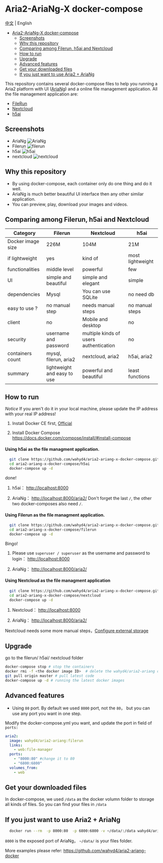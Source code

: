 # Aria2-AriaNg-X docker-compose

[中文](https://github.com/wahyd4/aria2-ariang-x-docker-compose/blob/master/README.md) | English

<!-- TOC -->

- [Aria2-AriaNg-X docker-compose](#aria2-ariang-x-docker-compose)
  - [Screenshots](#screenshots)
  - [Why this repository](#why-this-repository)
  - [Comparing among Filerun, h5ai and Nextcloud](#comparing-among-filerun-h5ai-and-nextcloud)
  - [How to run](#how-to-run)
  - [Upgrade](#upgrade)
  - [Advanced features](#advanced-features)
  - [Get your downloaded files](#get-your-downloaded-files)
  - [If you just want to use Aria2 + AriaNg](#if-you-just-want-to-use-aria2--ariang)

<!-- /TOC -->

This repository contains several docker-compose files to help you running a Aria2 platform with UI ([AriaNg](https://github.com/mayswind/AriaNg)) and a online file management application. All the file management application are:
  * [FileRun](https://www.filerun.com/)
  * [Nextcloud](https://nextcloud.com/)
  * [h5ai](https://larsjung.de/h5ai/)

## Screenshots
 * AriaNg ![AriaNg](https://raw.githubusercontent.com/wahyd4/aria2-ariang-x-docker-compose/master/images/ariang.png)
 * Filerun ![filerun](https://raw.githubusercontent.com/wahyd4/aria2-ariang-x-docker-compose/master/images/filerun.png)
 * h5ai ![h5ai](https://raw.githubusercontent.com/wahyd4/aria2-ariang-x-docker-compose/master/images/h5ai.png)
 * nextcloud ![nextcloud](https://raw.githubusercontent.com/wahyd4/aria2-ariang-x-docker-compose/master/images/nextcloud.png)

## Why this repository
  * By using docker-compose, each container only do one thing and do it well.
  * AriaNg is much better beautiful UI interface then any other similar application.
  * You can preview, play, download your images and videos.


## Comparing among Filerun, h5ai and Nextcloud

|Category | Filerun | Nextcloud | h5ai|
|---- | --- | --- | --- |
|Docker image size| 226M | 104M | 21M |
|if lightweight| yes | kind of | most lightweight |
|functionalities| middle level | powerful | few |
|UI| simple and beautiful | simple and elegant | simple |
|dependencies| Mysql | You can use SQLite | no need db |
|easy to use ?|no manual step|needs manual steps| no manual steps |
|client |no |Mobile and desktop| no|
|security|username and password|multiple kinds of users authentication| no|
|containers count|mysql, filerun, aria2|nextcloud, aria2| h5ai, aria2 |
|summary|lightweight and easy to use|powerful and beautiful| least functions|


## How to run
  *Notice* If you aren't do it in your local machine, please update the IP address with your real IP address!

  1. Install Docker CE first, [Official](https://docs.docker.com/engine/installation/linux/docker-ce/ubuntu/)

  2. Install Docker Compose <https://docs.docker.com/compose/install/#install-compose>
  #### Using **h5ai** as the file managment application.
  ```bash
    git clone https://github.com/wahyd4/aria2-ariang-x-docker-compose.git
    cd aria2-ariang-x-docker-compose/h5ai
    docker-compose up -d
  ```
  done!

  1. h5ai： <http://localhost:8000>

  2. AriaNg： <http://localhost:8000/aria2/> Don't forget the last `/`, the other two docker-composes also need `/`.
  ####  Using **Filerun** as the file managment application.
  ```bash
    git clone https://github.com/wahyd4/aria2-ariang-x-docker-compose.git
    cd aria2-ariang-x-docker-compose/filerun
    docker-compose up -d
  ```
  Bingo!

  1. Please use `superuser / superuser` as the username and password to login： <http://localhost:8000>

  2. AriaNg： <http://localhost:8000/aria2/>

  #### Using **Nextcloud** as the file managment application
  ```bash
    git clone https://github.com/wahyd4/aria2-ariang-x-docker-compose.git
    cd aria2-ariang-x-docker-compose/nextcloud
    docker-compose up -d
  ```
  1. Nextcloud： <http://localhost:8000>

  2. AriaNg： <http://localhost:8000/aria2/>

  Nextcloud needs some more manual steps，[Configure external storage](https://github.com/wahyd4/aria2-ariang-x-docker-compose/tree/master/nextcloud#nextcloud-配置-external-storage)

## Upgrade
  go to the filerun/ h5ai/ nextcloud folder
  ```bash
  docker-compose stop # stop the containers
  docker rmi -f <the docker image ID>  # delete the wahyd4/aria2-ariang docker image
  git pull origin master # pull latest code
  docker-compose up -d # running the latest docker images
  ```

## Advanced features
  * Using `80` port. By default we used `8000`  port, not the `80`， but you can use any port you want in one step.

  Modify the docker-compose.yml you want, and update the port in field of `ports:`

  ```yaml
  aria2:
    image: wahyd4/aria2-ariang:filerun
    links:
      - web:file-manager
    ports:
      - "8000:80" #change it to 80
      - "6800:6800"
    volumes_from:
      - web
  ```

## Get your downloaded files
  In docker-compose, we used `/data` as the docker volumn folder to storage all kinds of files. So you can find your files in `/data`

## If you just want to use Aria2 + AriaNg
  ```bash
    docker run --rm  -p 8000:80  -p 6800:6800 -v ~/data/:/data wahyd4/aria2-ariang
  ```
  `8000` is the exposed port of AriaNg， `~/data/` is your files folder.

  More examples please refer: <https://github.com/wahyd4/aria2-ariang-docker>
